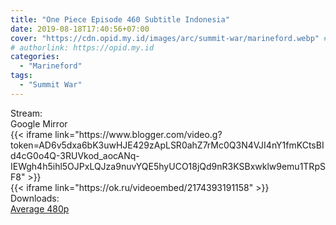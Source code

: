 ```yaml
---
title: "One Piece Episode 460 Subtitle Indonesia"
date: 2019-08-18T17:40:56+07:00
cover: "https://cdn.opid.my.id/images/arc/summit-war/marineford.webp" # Optional, cover
# authorlink: https://opid.my.id
categories:
  - "Marineford"
tags:
  - "Summit War"
---
```

<div class="ui menu violet borderless inverted">
  <div class="header item active">
        Stream:
    </div>
  <a class="active item" data-tab="google">
    <i class="google drive icon"></i> Google
  </a>
  <a class="item nounderline" data-tab="mirror">
    <i class="odnoklassniki icon"></i> Mirror
  </a>
</div>
<div class="ui bottom attached tab segment active" style="border:0 !important;" data-tab="google">
{{< iframe link="https://www.blogger.com/video.g?token=AD6v5dxa6bK3uwHJE429zApLSR0ahZ7rMc0Q3N4VJI4nY1fmKCtsBId4cG0o4Q-3RUVkod_aocANq-IEWgh4h5ihl5OJPxLQJza9nuvYQE5hyUCO18jQd9nR3KSBxwklw9emu1TRpSF8" >}}
</div>
<div class="ui bottom attached tab segment" style="border:0 !important;" data-tab="mirror">
{{< iframe link="https://ok.ru/videoembed/2174393191158" >}}
</div>
<div class="ui menu violet borderless inverted">
  <div class="header item active">
        Downloads:
    </div>
  <a class="item nounderline" href="https://ouo.io/uOsGlI" target="_blank" rel="dofollow"><i class="google drive icon"></i>
    Average 480p</a>
</div>